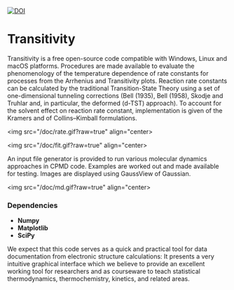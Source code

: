 [![DOI](https://zenodo.org/badge/doi/10.3390/molecules24193478.svg)](https://www.mdpi.com/1420-3049/24/19/3478)

# Transitivity

Transitivity is a free open-source code compatible with Windows, Linux and macOS platforms.
Procedures are made available to evaluate the phenomenology of the temperature dependence of rate constants for processes from the Arrhenius and Transitivity plots.
Reaction rate constants can be calculated by the traditional Transition-State Theory using a set of one-dimensional tunneling corrections (Bell (1935), Bell (1958), Skodje and Truhlar and, in particular, the deformed (d-TST) approach). To account for the solvent effect on reaction rate constant, implementation is given of the Kramers and of Collins–Kimball formulations.

<img src="/doc/rate.gif?raw=true" align="center>

<img src="/doc/fit.gif?raw=true" align="center>

An input file generator is provided to run various molecular dynamics approaches in CPMD code. Examples are worked out and made available for testing. Images are displayed using GaussView of Gaussian.

<img src="/doc/md.gif?raw=true" align="center>


### Dependencies

<ul>
<li><b>Numpy</b></li>
<li><b>Matplotlib</b></li>
<li><b>SciPy</b></li>
</ul>

We expect that this code serves as a quick and practical tool for data documentation from electronic structure calculations: It presents a very intuitive graphical interface which we believe to provide an excellent working tool for researchers and as courseware to teach statistical thermodynamics, thermochemistry, kinetics, and related areas.


